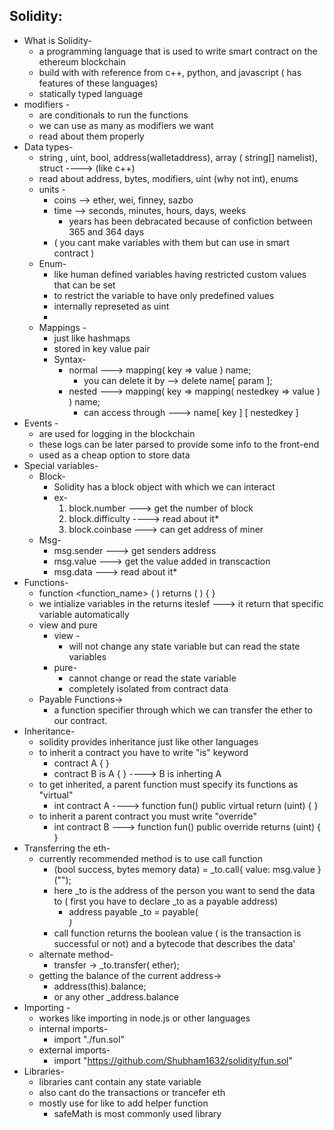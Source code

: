 Solidity:
---
- What is Solidity-
	- a programming language that is used to write smart contract on the ethereum blockchain
	- build with with reference from c++, python, and javascript ( has features of these languages)
	- statically typed language
- modifiers -
	- are conditionals to run the functions
	- we can use as many as modifiers we want
	- read about them properly
- Data types-
	- string , uint, bool, address(walletaddress), array ( string[] namelist), struct   ----> (like c++)
	- read about address, bytes, modifiers, uint (why not int), enums
	- units -
		- coins --> ether, wei, finney, sazbo
		- time --> seconds, minutes, hours, days, weeks
			- years has been debracated because of confiction between 365 and 364 days
		- ( you cant make variables with them but can use in smart contract )
	- Enum-
		- like human defined variables having restricted custom values that can be set
		- to restrict the variable to have only predefined values
		- internally represeted as uint
		- 
	- Mappings -
		- just like hashmaps
		- stored in key value pair
		- Syntax-
			- normal ---> mapping( key => value ) name;
				- you can delete it by --> delete name[ param ];
			- nested ---> mapping( key => mapping( nestedkey => value ) ) name;
				- can access through ---> name[ key ] [ nestedkey ]
- Events -
	- are used for logging in the blockchain
	- these logs can be later parsed to provide some info to the front-end 
	- used as a cheap option to store data
- Special variables-
	- Block-
		- Solidity has a block object with which we can interact 
		- ex-
			1. block.number ---> get the number of block
			2. block.difficulty ----> read about it*
			3. block.coinbase ---> can get address of miner
	- Msg-
		- msg.sender ---> get senders address
		- msg.value ---> get the value added in transcaction
		- msg.data ---> read about it*
- Functions-
	- function <function_name> ( <params> ) <modifires> returns ( <params> ) { }
	- we intialize variables in the returns iteslef ---> it return that specific variable automatically
	- view and pure
		- view - 
			- will not change any state variable but can read the state variables
		- pure-
			- cannot change or read the state variable 
			- completely isolated from contract data
	- Payable Functions->
		- a function specifier through which we can transfer the ether  to our contract.
- Inheritance-
	- solidity provides inheritance just like other languages
	- to inherit a contract you have to write "is" keyword 
		- contract A { }
		- contract B is A { }    ---->  B is inherting A
	- to get inherited, a parent function must specify its functions as "virtual"
		- int contract A ----> function fun() public virtual return (uint) { }
	- to inherit a parent contract you must write "override"
		- int contract B ---> function fun() public override returns (uint) { }
- Transferring the eth-
	- currently recommended method is to use call function
		- (bool success, bytes memory data) = _to.call{ value: msg.value } ("");
		- here _to is the address of the person you want to send the data to ( first you have to declare _to as a payable address)
			- address payable _to = payable(<address>)
		- call function returns the boolean value ( is the transaction is successful or not) and a bytecode that describes the data'
	- alternate method-
		- transfer -> _to.transfer(<amount> ether);
	- getting the balance of the current address->
		- address(this).balance;
		- or any other _address.balance
- Importing -
	- workes like importing in node.js or other languages
	- internal imports-
		- import "./fun.sol"
	- external imports-
		- import "https://github.com/Shubham1632/solidity/fun.sol"
- Libraries-
	- libraries cant contain any state variable 
	- also cant do the transactions or trancefer eth
	- mostly use for like to add helper function
		- safeMath is most commonly used library
		  
                  
















